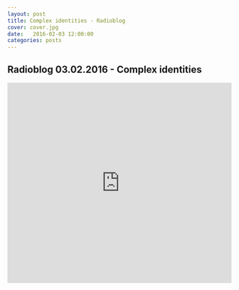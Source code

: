 ```yaml
---
layout: post
title: Complex identities - Radioblog
cover: cover.jpg
date:   2016-02-03 12:00:00
categories: posts
---
```


## Radioblog 03.02.2016 - Complex identities

<iframe width="100%" height="450" scrolling="no" frameborder="no" src="https://w.soundcloud.com/player/?url=https%3A//api.soundcloud.com/tracks/245224613&amp;auto_play=false&amp;hide_related=false&amp;show_comments=true&amp;show_user=true&amp;show_reposts=false&amp;visual=true"></iframe>
